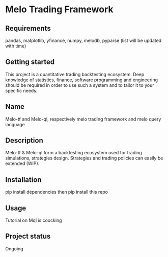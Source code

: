 # Melo Trading Framework

## Requirements

pandas, matplotlib, yfinance, numpy, melodb, pyparse (list will be updated with time)

## Getting started

This project is a quantitative trading backtesting ecosystem.
Deep knowledge of statistics, finance, software programming and engineering should be required in order to use such a system and to tailor it to your specific needs.

## Name

Melo-tf and Melo-ql, respectively melo trading framework and melo query language

## Description

Melo-tf & Melo-ql form a backtesting ecosystem used for trading simulations, strategies design.
Strategies and trading policies can easily be extended (WIP).

## Installation

pip install dependencies then pip install this repo

## Usage

Tutorial on Mql is coocking

## Project status
Ongoing
